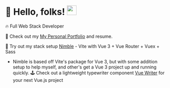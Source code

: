 # 🚀 Hello, folks! <img src="https://raw.githubusercontent.com/MartinHeinz/MartinHeinz/master/wave.gif" width="30px">

🔥  Full Web Stack Developer

🌱 Check out my <a href='https://quelchlax.tech' target="_blank"> My Personal Portfolio</a> and resume.

🧪  Try out my stack setup <a href='https://github.com/quelchx/nimble'>Nimble</a> - Vite with Vue 3 + Vue Router + Vuex + Sass
- Nimble is based off Vite's package for Vue 3, but with some addition setup to help myself, and other's get a Vue 3 project up and running quickly.
🕹️ Check out a lightweight typewriter component <a href='https://www.npmjs.com/package/vue-writer'>Vue Writer</a>  for your next Vue.js project 



